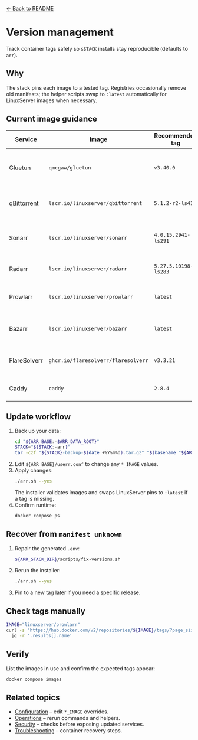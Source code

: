 [← Back to README](../README.md)

# Version management

Track container tags safely so `$STACK` installs stay reproducible (defaults to `arr`).

## Why
The stack pins each image to a tested tag. Registries occasionally remove old manifests; the helper scripts swap to `:latest` automatically for LinuxServer images when necessary.

## Current image guidance
| Service | Image | Recommended tag | Notes |
| --- | --- | --- | --- |
| Gluetun | `qmcgaw/gluetun` | `v3.40.0` | Keep pinned; controls VPN routing. |
| qBittorrent | `lscr.io/linuxserver/qbittorrent` | `5.1.2-r2-ls415` | Falls back to `:latest` if the pin disappears. |
| Sonarr | `lscr.io/linuxserver/sonarr` | `4.0.15.2941-ls291` | Installer switches to `:latest` when a tag vanishes. |
| Radarr | `lscr.io/linuxserver/radarr` | `5.27.5.10198-ls283` | Same fallback as Sonarr. |
| Prowlarr | `lscr.io/linuxserver/prowlarr` | `latest` | Floating tag to avoid churn. |
| Bazarr | `lscr.io/linuxserver/bazarr` | `latest` | Floating tag to avoid churn. |
| FlareSolverr | `ghcr.io/flaresolverr/flaresolverr` | `v3.3.21` | Keep pinned to a stable release. |
| Caddy | `caddy` | `2.8.4` | Use upstream stable. |

## Update workflow
1. Back up your data:
   ```bash
   cd "${ARR_BASE:-$ARR_DATA_ROOT}"
   STACK="${STACK:-arr}"
   tar -czf "${STACK}-backup-$(date +%Y%m%d).tar.gz" "$(basename "${ARR_STACK_DIR:-${STACK}}")" docker-data
   ```
2. Edit `${ARR_BASE}/userr.conf` to change any `*_IMAGE` values.
3. Apply changes:
   ```bash
   ./arr.sh --yes
   ```
   The installer validates images and swaps LinuxServer pins to `:latest` if a tag is missing.
4. Confirm runtime:
   ```bash
   docker compose ps
   ```

## Recover from `manifest unknown`
1. Repair the generated `.env`:
   ```bash
   ${ARR_STACK_DIR}/scripts/fix-versions.sh
   ```
2. Rerun the installer:
   ```bash
   ./arr.sh --yes
   ```
3. Pin to a new tag later if you need a specific release.

## Check tags manually
```bash
IMAGE="linuxserver/prowlarr"
curl -s "https://hub.docker.com/v2/repositories/${IMAGE}/tags/?page_size=10" |
  jq -r '.results[].name'
```

## Verify
List the images in use and confirm the expected tags appear:
```bash
docker compose images
```

## Related topics
- [Configuration](configuration.md) – edit `*_IMAGE` overrides.
- [Operations](operations.md) – rerun commands and helpers.
- [Security](security.md) – checks before exposing updated services.
- [Troubleshooting](troubleshooting.md) – container recovery steps.
